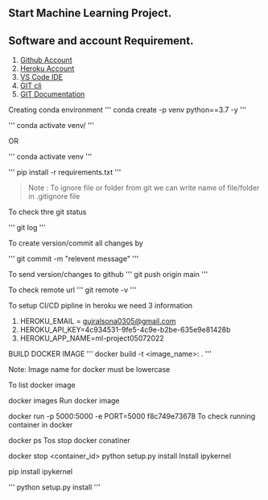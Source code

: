## Start Machine Learning Project.

## Software and  account Requirement.

1. [Github Account](https://github.com)
2. [Heroku Account](https://dashboard.heroku.com/login)
3. [VS Code IDE](https://code.visualstudio.com/download)
4. [GIT cli](https://git-scm.com/downloads)
5. [GIT Documentation](https://git-scm.com/docs/gittutorial)

Creating conda environment
'''
conda create -p venv python==3.7 -y
'''

'''
conda activate venv/
'''

OR

'''
conda activate venv
'''

'''
pip install -r requirements.txt
'''

>Note : To ignore file or folder from git we can write name of file/folder in .gitignore file
 
 To check thre git status

 '''
 git log
 '''

 To create version/commit all changes by

 '''
 git commit -m "relevent message"
 '''

 To send version/changes to github
 '''
 git push origin main
 '''

 To check remote url
 '''
 git remote -v
 '''

To setup CI/CD pipline in heroku we need 3 information 

1. HEROKU_EMAIL = gujralsona0305@gmail.com
2. HEROKU_API_KEY=4c934531-9fe5-4c9e-b2be-635e9e81428b
3. HEROKU_APP_NAME=ml-project05072022

BUILD DOCKER IMAGE
'''
docker build -t <image_name>:<tagname> .
'''

Note: Image name for docker must be lowercase

To list docker image

docker images
Run docker image

docker run -p 5000:5000 -e PORT=5000 f8c749e73678
To check running container in docker

docker ps
Tos stop docker conatiner

docker stop <container_id>
python setup.py install
Install ipykernel

pip install ipykernel

'''
python setup.py install
'''